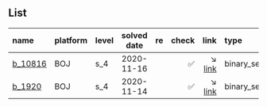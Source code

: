 ## List
| name                                      | platform    | level | solved date | re | check                | link                                                                                 | type             |
|:------------------------------------------|:------------|:------|:-----------:|:--:|---------------------:|-------------------------------------------------------------------------------------:|:-----------------|
| [b_10816](/boj/silver/10816.cpp)          | BOJ         | s_4   | 2020-11-16  |    | :white_check_mark:   | :arrow_lower_right: [link](https://www.acmicpc.net/problem/10816)                    | binary_search    |
| [b_1920](/boj/silver/1920.cpp)            | BOJ         | s_4   | 2020-11-14  |    | :white_check_mark:   | :arrow_lower_right: [link](https://www.acmicpc.net/problem/1920)                     | binary_search    |
